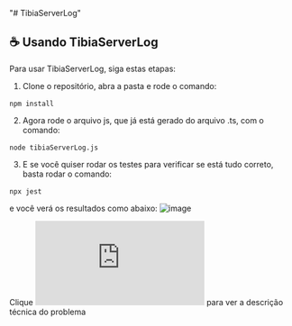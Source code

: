 "# TibiaServerLog" 
## ☕ Usando TibiaServerLog

Para usar TibiaServerLog, siga estas etapas:
1. Clone o repositório, abra a pasta e rode o comando:
```
npm install
```
2. Agora rode o arquivo js, que já está gerado do arquivo .ts, com o comando:

```
node tibiaServerLog.js
```

3. E se você quiser rodar os testes para verificar se está tudo correto, basta rodar o comando:
```
npx jest
```

e você verá os resultados como abaixo:
![image](https://github.com/xandymelo/TibiaServerLog/assets/54015485/68b640b6-1fff-4ce8-a5d0-e5d3ecbe4706)

Clique ![aqui](https://github.com/xandymelo/TibiaServerLog/blob/main/Technical_test.pdf) para ver a descrição técnica do problema
